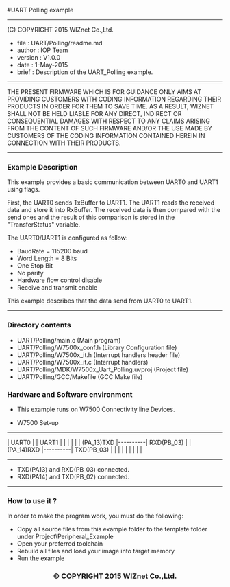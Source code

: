 #UART Polling example
******************************************************************************
(C) COPYRIGHT 2015 WIZnet Co.,Ltd.

  * file    : UART/Polling/readme.md 
  * author  : IOP Team
  * version : V1.0.0
  * date    : 1-May-2015
  * brief   : Description of the UART_Polling example.

******************************************************************************

THE PRESENT FIRMWARE WHICH IS FOR GUIDANCE ONLY AIMS AT PROVIDING CUSTOMERS WITH CODING INFORMATION REGARDING THEIR PRODUCTS IN ORDER FOR THEM TO SAVE TIME. AS A RESULT, WIZNET SHALL NOT BE HELD LIABLE FOR ANY DIRECT, INDIRECT OR CONSEQUENTIAL DAMAGES WITH RESPECT TO ANY CLAIMS ARISING FROM THE CONTENT OF SUCH FIRMWARE AND/OR THE USE MADE BY CUSTOMERS OF THE CODING INFORMATION CONTAINED HEREIN IN CONNECTION WITH THEIR PRODUCTS.

******************************************************************************

### Example Description

This example provides a basic communication between UART0 and UART1 using flags.


First, the UART0 sends TxBuffer to UART1. The UART1 reads the received data and
store it into RxBuffer.
The received data is then compared with the send ones and the result of this 
comparison is stored in the "TransferStatus" variable.

The UART0/UART1 is configured as follow:
  - BaudRate = 115200 baud  
  - Word Length = 8 Bits
  - One Stop Bit
  - No parity
  - Hardware flow control disable
  - Receive and transmit enable
    
This example describes that the data send from UART0 to UART1.

______________________________________________________________________________
### Directory contents

  - UART/Polling/main.c                                            (Main program)
  - UART/Polling/W7500x_conf.h                                     (Library Configuration file)
  - UART/Polling/W7500x_it.h                                       (Interrupt handlers header file)
  - UART/Polling/W7500x_it.c                                       (Interrupt handlers)
  - UART/Polling/MDK/W7500x_Uart_Polling.uvproj                    (Project file)
  - UART/Polling/GCC/Makefile                      			   	  (GCC Make file)


### Hardware and Software environment 

  - This example runs on W7500 Connectivity line Devices.
  
  -  W7500 Set-up
   --------------            --------------
  |    UART0     |          |     UART1    |
  |              |          |              |
  |   (PA_13)TXD |----------|   RXD(PB_03) |
  |   (PA_14)RXD |----------|   TXD(PB_03) |
  |              |          |              |
  |              |          |              |
   --------------            --------------
  

   - TXD(PA13) and  RXD(PB_03) connected.
   - RXD(PA14) and  TXD(PB_02) connected.
  
______________________________________________________________________________

### How to use it ? 
In order to make the program work, you must do the following:
 - Copy all source files from this example folder to the template folder under
   Project\Peripheral_Example
 - Open your preferred toolchain 
 - Rebuild all files and load your image into target memory
 - Run the example 

<h3><center>&copy; COPYRIGHT 2015 WIZnet Co.,Ltd.</center></h3>

